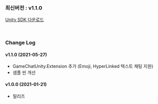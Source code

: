 ### 최신버전 : v1.1.0

[Unity SDK 다운로드](https://xyuditqzezxs1008973.cdn.ntruss.com/GameChatSDK/GameChatPlugin_v1.1.0_20210527.unitypackage)

<br/>

### Change Log

#### v1.1.0 (2021-05-27)

- GameChatUnity.Extension 추가 (Emoji, HyperLinked 텍스트 채팅 지원)
- 샘플 씬 개선

#### v1.0.0 (2021-01-21)

- 릴리즈